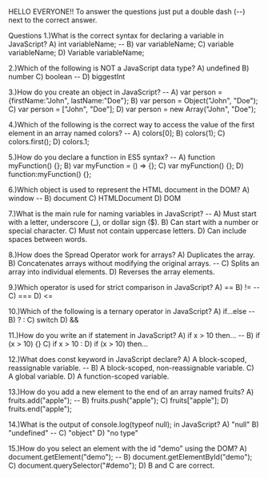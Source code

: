 HELLO EVERYONE!! To answer the questions just put a double dash (--) next to the correct answer.

Questions
1.)What is the correct syntax for declaring a variable in JavaScript?
A) int variableName;
-- B) var variableName;
C) variable variableName;
D) Variable variableName;

2.)Which of the following is NOT a JavaScript data type?
A) undefined
B) number
C) boolean
-- D) biggestInt

3.)How do you create an object in JavaScript?
-- A) var person = {firstName:"John", lastName:"Doe"};
B) var person = Object("John", "Doe");
C) var person = ["John", "Doe"];
D) var person = new Array("John", "Doe");

4.)Which of the following is the correct way to access the value of the first element in an array named colors?
-- A) colors[0];
B) colors(1);
C) colors.first();
D) colors.1;

5.)How do you declare a function in ES5 syntax?
-- A) function myFunction() {};
B) var myFunction = () => {};
C) var myFunction() {};
D) function:myFunction() {};

6.)Which object is used to represent the HTML document in the DOM?
A) window
-- B) document
C) HTMLDocument
D) DOM

7.)What is the main rule for naming variables in JavaScript?
-- A) Must start with a letter, underscore (\_), or dollar sign ($).
B) Can start with a number or special character.
C) Must not contain uppercase letters.
D) Can include spaces between words.

8.)How does the Spread Operator work for arrays?
A) Duplicates the array.
B) Concatenates arrays without modifying the original arrays.
-- C) Splits an array into individual elements.
D) Reverses the array elements.

9.)Which operator is used for strict comparison in JavaScript?
A) ==
B) !=
-- C) ===
D) <=

10.)Which of the following is a ternary operator in JavaScript?
A) if...else
-- B) ? :
C) switch
D) &&

11.)How do you write an if statement in JavaScript?
A) if x > 10 then...
-- B) if (x > 10) {}
C) if x > 10 :
D) if (x > 10) then...

12.)What does const keyword in JavaScript declare?
A) A block-scoped, reassignable variable.
-- B) A block-scoped, non-reassignable variable.
C) A global variable.
D) A function-scoped variable.

13.)How do you add a new element to the end of an array named fruits?
A) fruits.add("apple");
-- B) fruits.push("apple");
C) fruits["apple"];
D) fruits.end("apple");

14.)What is the output of console.log(typeof null); in JavaScript?
A) "null"
B) "undefined"
-- C) "object"
D) "no type"

15.)How do you select an element with the id "demo" using the DOM?
A) document.getElement("demo");
-- B) document.getElementById("demo");
C) document.querySelector("#demo");
D) B and C are correct.
